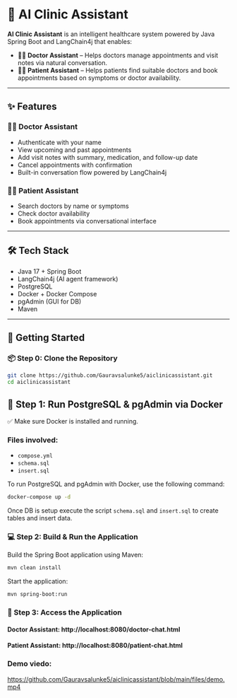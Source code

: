 # 🏥 AI Clinic Assistant

**AI Clinic Assistant** is an intelligent healthcare system powered by Java Spring Boot and LangChain4j that enables:

- 👨‍⚕️ **Doctor Assistant** – Helps doctors manage appointments and visit notes via natural conversation.
- 🧑‍⚕️ **Patient Assistant** – Helps patients find suitable doctors and book appointments based on symptoms or doctor availability.

---

## ✨ Features

### 👨‍⚕️ Doctor Assistant
- Authenticate with your name
- View upcoming and past appointments
- Add visit notes with summary, medication, and follow-up date
- Cancel appointments with confirmation
- Built-in conversation flow powered by LangChain4j

### 🧑‍⚕️ Patient Assistant
- Search doctors by name or symptoms
- Check doctor availability
- Book appointments via conversational interface

---

## 🛠 Tech Stack

- Java 17 + Spring Boot
- LangChain4j (AI agent framework)
- PostgreSQL
- Docker + Docker Compose
- pgAdmin (GUI for DB)
- Maven

---

## 🚀 Getting Started

### 📦 Step 0: Clone the Repository

```bash
git clone https://github.com/Gauravsalunke5/aiclinicassistant.git
cd aiclinicassistant

```

## 🐳 Step 1: Run PostgreSQL & pgAdmin via Docker

✅ Make sure Docker is installed and running.

### Files involved:
- `compose.yml`
- `schema.sql`
- `insert.sql`

To run PostgreSQL and pgAdmin with Docker, use the following command:

```bash
docker-compose up -d
```
Once DB is setup execute the script `schema.sql` and `insert.sql` to create tables and insert data.

### 💻 Step 2: Build & Run the Application
Build the Spring Boot application using Maven:

```bash
mvn clean install
```
Start the application:

```bash
mvn spring-boot:run
```

### 📡 Step 3: Access the Application
#### Doctor Assistant: http://localhost:8080/doctor-chat.html
#### Patient Assistant: http://localhost:8080/patient-chat.html

### Demo viedo:

https://github.com/Gauravsalunke5/aiclinicassistant/blob/main/files/demo.mp4
